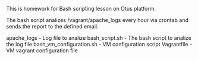 This is homework for Bash scripting lesson on Otus platform.

The bash script analizes /vagrant/apache_logs every hour via crontab and sends the report to the defined email.

apache_logs - Log file to analize
bash_script.sh - The bash script to analize the log file
bash_vm_configuration.sh - VM configuration script
Vagrantfile - VM vagrant configuration file
